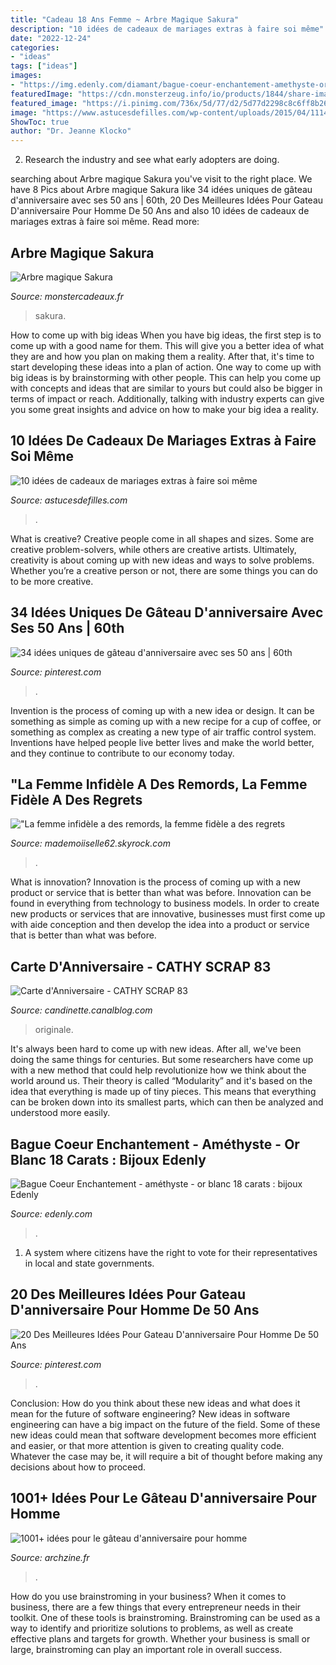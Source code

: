 ```yaml
---
title: "Cadeau 18 Ans Femme ~ Arbre Magique Sakura"
description: "10 idées de cadeaux de mariages extras à faire soi même"
date: "2022-12-24"
categories:
- "ideas"
tags: ["ideas"]
images:
- "https://img.edenly.com/diamant/bague-coeur-enchantement-amethyste-or-blanc-18-carats__8365125_1-z.jpg"
featuredImage: "https://cdn.monsterzeug.info/io/products/1844/share-image-1844.jpg?_jq=1604523638"
featured_image: "https://i.pinimg.com/736x/5d/77/d2/5d77d2298c8c6ff8b26b56dca8734c93.jpg"
image: "https://www.astucesdefilles.com/wp-content/uploads/2015/04/1114.jpg"
ShowToc: true
author: "Dr. Jeanne Klocko"
---
```



2. Research the industry and see what early adopters are doing.

	

		
searching about Arbre magique Sakura you've visit to the right place. We have 8 Pics about Arbre magique Sakura like 34 idées uniques de gâteau d&#039;anniversaire avec ses 50 ans | 60th, 20 Des Meilleures Idées Pour Gateau D&#039;anniversaire Pour Homme De 50 Ans and also 10 idées de cadeaux de mariages extras à faire soi même. Read more:
		
    
## Arbre Magique Sakura

<img loading=lazy src="https://cdn.monsterzeug.info/io/products/1844/share-image-1844.jpg?_jq=1604523638" onerror="this.onerror=null;this.src='https://tse3.mm.bing.net/th?id=OIP.8CNNTEMPoFyJr8qe6ACW6gHaD3&amp;pid=15.1';" alt="Arbre magique Sakura">

_Source: monstercadeaux.fr_

>sakura. 

	

How to come up with big ideas
When you have big ideas, the first step is to come up with a good name for them. This will give you a better idea of what they are and how you plan on making them a reality. After that, it's time to start developing these ideas into a plan of action.
One way to come up with big ideas is by brainstorming with other people. This can help you come up with concepts and ideas that are similar to yours but could also be bigger in terms of impact or reach. Additionally, talking with industry experts can give you some great insights and advice on how to make your big idea a reality.

    
## 10 Idées De Cadeaux De Mariages Extras à Faire Soi Même

<img loading=lazy src="https://www.astucesdefilles.com/wp-content/uploads/2015/04/1114.jpg" onerror="this.onerror=null;this.src='https://tse2.mm.bing.net/th?id=OIP.6bRDjl68fB-EOQiqrIxgGAHaHc&amp;pid=15.1';" alt="10 idées de cadeaux de mariages extras à faire soi même">

_Source: astucesdefilles.com_

>. 

	

What is creative?
Creative people come in all shapes and sizes. Some are creative problem-solvers, while others are creative artists. Ultimately, creativity is about coming up with new ideas and ways to solve problems. Whether you’re a creative person or not, there are some things you can do to be more creative.

    
## 34 Idées Uniques De Gâteau D&#039;anniversaire Avec Ses 50 Ans | 60th

<img loading=lazy src="https://i.pinimg.com/736x/5d/77/d2/5d77d2298c8c6ff8b26b56dca8734c93.jpg" onerror="this.onerror=null;this.src='https://tse3.mm.bing.net/th?id=OIP.19WuwhJuJIn6ysw2si_LYAHaJ3&amp;pid=15.1';" alt="34 idées uniques de gâteau d&#039;anniversaire avec ses 50 ans | 60th">

_Source: pinterest.com_

>. 

	

Invention is the process of coming up with a new idea or design. It can be something as simple as coming up with a new recipe for a cup of coffee, or something as complex as creating a new type of air traffic control system. Inventions have helped people live better lives and make the world better, and they continue to contribute to our economy today.

    
## &quot;La Femme Infidèle A Des Remords, La Femme Fidèle A Des Regrets

<img loading=lazy src="https://i.skyrock.net/2049/74752049/pics/2936382763_1_3.jpg" onerror="this.onerror=null;this.src='https://tse2.mm.bing.net/th?id=OIP.WWgyuBbvwuho7hx2MMSbigHaQf&amp;pid=15.1';" alt="&quot;La femme infidèle a des remords, la femme fidèle a des regrets">

_Source: mademoiiselle62.skyrock.com_

>. 

	

What is innovation?
Innovation is the process of coming up with a new product or service that is better than what was before. Innovation can be found in everything from technology to business models. In order to create new products or services that are innovative, businesses must first come up with aide conception and then develop the idea into a product or service that is better than what was before.

    
## Carte D&#039;Anniversaire - CATHY SCRAP 83

<img loading=lazy src="https://storage.canalblog.com/71/06/660013/57883998.jpg" onerror="this.onerror=null;this.src='https://tse1.mm.bing.net/th?id=OIP.ThxBSUMNc0GUB4zYz50xlgHaKE&amp;pid=15.1';" alt="Carte d&#039;Anniversaire - CATHY SCRAP 83">

_Source: candinette.canalblog.com_

>originale. 

	

It's always been hard to come up with new ideas. After all, we've been doing the same things for centuries. But some researchers have come up with a new method that could help revolutionize how we think about the world around us. Their theory is called “Modularity” and it's based on the idea that everything is made up of tiny pieces. This means that everything can be broken down into its smallest parts, which can then be analyzed and understood more easily.

    
## Bague Coeur Enchantement - Améthyste - Or Blanc 18 Carats : Bijoux Edenly

<img loading=lazy src="https://img.edenly.com/diamant/bague-coeur-enchantement-amethyste-or-blanc-18-carats__8365125_1-z.jpg" onerror="this.onerror=null;this.src='https://tse1.mm.bing.net/th?id=OIP.OCdHt2U7scA0Y97siUfg_AHaHa&amp;pid=15.1';" alt="Bague Coeur Enchantement - améthyste - or blanc 18 carats : bijoux Edenly">

_Source: edenly.com_

>. 

	

1. A system where citizens have the right to vote for their representatives in local and state governments.

    
## 20 Des Meilleures Idées Pour Gateau D&#039;anniversaire Pour Homme De 50 Ans

<img loading=lazy src="https://i.pinimg.com/736x/69/ae/fd/69aefdbe649da4625db11208c64d674c.jpg" onerror="this.onerror=null;this.src='https://tse2.mm.bing.net/th?id=OIP.AK4AmVGGmG2U2lBBhVfVWQHaFm&amp;pid=15.1';" alt="20 Des Meilleures Idées Pour Gateau D&#039;anniversaire Pour Homme De 50 Ans">

_Source: pinterest.com_

>. 

	

Conclusion: How do you think about these new ideas and what does it mean for the future of software engineering?
New ideas in software engineering can have a big impact on the future of the field. Some of these new ideas could mean that software development becomes more efficient and easier, or that more attention is given to creating quality code. Whatever the case may be, it will require a bit of thought before making any decisions about how to proceed.

    
## 1001+ Idées Pour Le Gâteau D&#039;anniversaire Pour Homme

<img loading=lazy src="https://archzine.fr/wp-content/uploads/2017/04/un-bon-gateau-d-anniversaire-gateau-pour-un-anniversaire-bmw.jpg" onerror="this.onerror=null;this.src='https://tse3.mm.bing.net/th?id=OIP.Kt3aBu6q6g1XscmZLS7n2gHaLH&amp;pid=15.1';" alt="1001+ idées pour le gâteau d&#039;anniversaire pour homme">

_Source: archzine.fr_

>. 

	

How do you use brainstroming in your business?
When it comes to business, there are a few things that every entrepreneur needs in their toolkit. One of these tools is brainstroming. Brainstroming can be used as a way to identify and prioritize solutions to problems, as well as create effective plans and targets for growth. Whether your business is small or large, brainstroming can play an important role in overall success.

